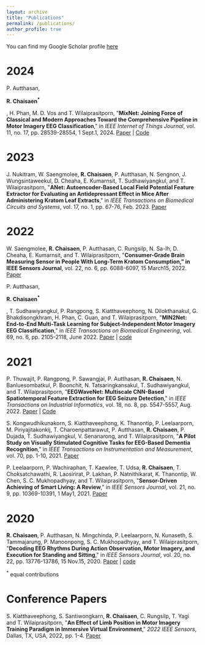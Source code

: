 ```yaml
---
layout: archive
title: "Publications"
permalink: /publications/
author_profile: true
---
```


You can find my Google Scholar profile [here](https://scholar.google.com/citations?hl=en&user=WZFYno0AAAAJ)


# 2024

P. Autthasan, <p><b>R. Chaisaen<sup>*</sup></b></p>, H. Phan, M. D. Vos and T. Wilaiprasitporn, "**MixNet: Joining Force of Classical and Modern Approaches Toward the Comprehensive Pipeline in Motor Imagery EEG Classification**," in *IEEE Internet of Things Journal*, vol. 11, no. 17, pp. 28539-28554, 1 Sept.1, 2024.
[Paper](https://ieeexplore.ieee.org/abstract/document/10533256) | [Code](https://github.com/Max-Phairot-A/MixNet)

# 2023

J. Nukitram, W. Saengmolee, **R. Chaisaen**, P. Autthasan, N. Sengnon, J. Wungsintaweekul, D. Cheaha, E. Kumarnsit, T. Sudhawiyangkul, and T. Wilaiprasitporn, "**ANet: Autoencoder-Based Local Field Potential Feature Extractor for Evaluating an Antidepressant Effect in Mice After Administering Kratom Leaf Extracts**," in *IEEE Transactions on Biomedical Circuits and Systems*, vol. 17, no. 1, pp. 67-76, Feb. 2023.
[Paper](https://ieeexplore.ieee.org/abstract/document/10006365)

# 2022

W. Saengmolee, **R. Chaisaen**, P. Autthasan, C. Rungsilp, N. Sa-Ih, D. Cheaha, E. Kumarnsit, and T. Wilaiprasitporn, "**Consumer-Grade Brain Measuring Sensor in People With Long-Term Kratom Consumption," in IEEE Sensors Journal**, vol. 22, no. 6, pp. 6088-6097, 15 March15, 2022.
[Paper](https://ieeexplore.ieee.org/abstract/document/9695408)

P. Autthasan, <p><b>R. Chaisaen<sup>*</sup></b></p>, T. Sudhawiyangkul, P. Rangpong, S. Kiatthaveephong, N. Dilokthanakul, G. Bhakdisongkhram, H. Phan, C. Guan, and T. Wilaiprasitporn, "**MIN2Net: End-to-End Multi-Task Learning for Subject-Independent Motor Imagery EEG Classification**," in *IEEE Transactions on Biomedical Engineering*, vol. 69, no. 6, pp. 2105-2118, June 2022.
[Paper](https://ieeexplore.ieee.org/abstract/document/9658165) | [code](https://github.com/IoBT-VISTEC/MIN2Net)

# 2021

P. Thuwajit, P. Rangpong, P. Sawangjai, P. Autthasan, **R. Chaisaen**, N. Banluesombatkul, P. Boonchit, N. Tatsaringkansakul, T. Sudhawiyangkul, and T. Wilaiprasitporn, "**EEGWaveNet: Multiscale CNN-Based Spatiotemporal Feature Extraction for EEG Seizure Detection**," in *IEEE Transactions on Industrial Informatics*, vol. 18, no. 8, pp. 5547-5557, Aug. 2022.
[Paper](https://ieeexplore.ieee.org/abstract/document/9645336) | [Code](https://github.com/IoBT-VISTEC/EEGWaveNet)

S. Kongwudhikunakorn, S. Kiatthaveephong, K. Thanontip, P. Leelaarporn, M. Piriyajitakonkij, T. Charoenpattarawut, P. Autthasan, **R. Chaisaen**, P. Dujada, T. Sudhawiyangkul, V. Senanarong, and T. Wilaiprasitporn, "**A Pilot Study on Visually Stimulated Cognitive Tasks for EEG-Based Dementia Recognition**," in *IEEE Transactions on Instrumentation and Measurement*, vol. 70, pp. 1-10, 2021.
[Paper](https://ieeexplore.ieee.org/abstract/document/9570316)

P. Leelaarporn, P. Wachiraphan, T. Kaewlee, T. Udsa, **R. Chaisaen**, T. Choksatchawathi, R. Laosirirat, P. Lakhan, P. Natnithikarat, K. Thanontip, W. Chen, S. C. Mukhopadhyay, and T. Wilaiprasitporn, "**Sensor-Driven Achieving of Smart Living: A Review**," in *IEEE Sensors Journal*, vol. 21, no. 9, pp. 10369-10391, 1 May1, 2021.
[Paper](https://ieeexplore.ieee.org/abstract/document/9354179)


# 2020

**R. Chaisaen**, P. Autthasan, N. Mingchinda, P. Leelaarporn, N. Kunaseth, S. Tammajarung, P. Manoonpong, S. C. Mukhopadhyay, and T. Wilaiprasitporn, "**Decoding EEG Rhythms During Action Observation, Motor Imagery, and Execution for Standing and Sitting**," in *IEEE Sensors Journal*, vol. 20, no. 22, pp. 13776-13786, 15 Nov.15, 2020.
[Paper](https://ieeexplore.ieee.org/abstract/document/9130151) | [code](https://github.com/IoBT-VISTEC/Decoding-EEG-during-AO-MI-ME)

<sup>*</sup> equal contributions

# Conference Papers

S. Kiatthaveephong, S. Santiwongkarn, **R. Chaisaen**, C. Rungsilp, T. Yagi and T. Wilaiprasitporn, "**An Effect of Limb Position in Motor Imagery Training Paradigm in Immersive Virtual Environment**," *2022 IEEE Sensors*, Dallas, TX, USA, 2022, pp. 1-4.
[Paper](https://ieeexplore.ieee.org/abstract/document/9967135)